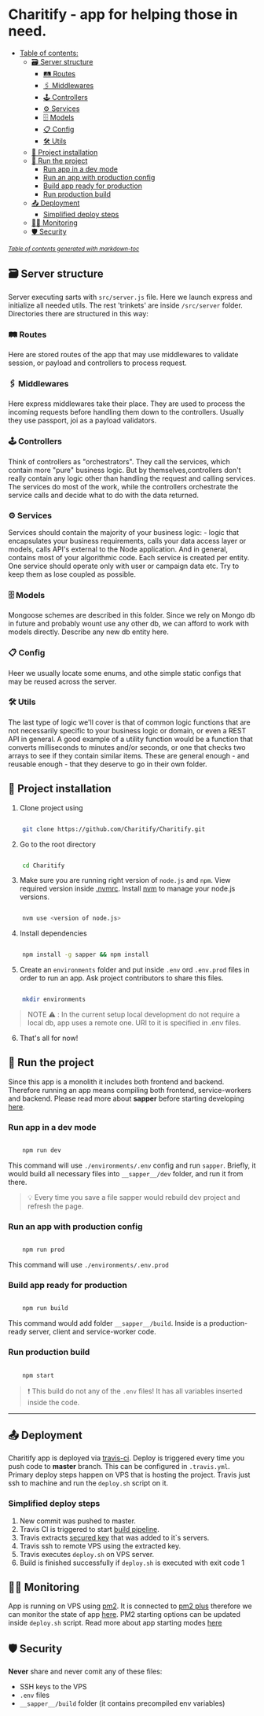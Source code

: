 
# Charitify - app for helping those in need.

* [Table of contents:](#table-of-contents-)
  * [🗃 Server structure](#-server-structure)
    + [🛤 Routes](#-routes)
    + [🖇 Middlewares](#-middlewares)
    + [🕹️ Controllers](#--controllers)
    + [⚙️ Services](#-services)
    + [🗄️ Models](#--models)
    + [📋 Config](#-config)
    + [🛠 Utils](#-utils)
  * [🧰 Project installation](#-project-installation)
  * [🏃 Run the project](#-run-the-project)
    + [Run app in a dev mode](#run-app-in-a-dev-mode)
    + [Run an app with production config](#run-an-app-with-production-config)
    + [Build app ready for production](#build-app-ready-for-production)
    + [Run production build](#run-production-build)
  * [📤 Deployment](#-deployment)
    + [Simplified deploy steps](#simplified-deploy-steps)
  * [👨‍💻 Monitoring](#-monitoring)
  * [🛡 Security](#-security)

<small><i><a href='http://ecotrust-canada.github.io/markdown-toc/'>Table of contents generated with markdown-toc</a></i></small>

## 🗃 Server structure
Server executing sarts with `src/server.js` file. Here we launch express and initialize all needed utils. The rest 'trinkets' are inside `/src/server` folder. Directories there are structured in this way:
### 🛤 Routes
Here are stored routes of the app that may use middlewares to validate session, or payload and controllers to process request.
### 🖇 Middlewares
Here express middlewares take their place. They are used to process the incoming requests before handling them down to the controllers. Usually they use passport, joi as a payload validators.
### 🕹️ Controllers
Think of controllers as "orchestrators". They call the services, which contain more "pure" business logic. But by themselves,controllers don't really contain any logic other than handling the request and calling services. The services do most of the work, while the controllers orchestrate the service calls and decide what to do with the data returned.
### ⚙️ Services
Services should contain the majority of your business logic: - logic that encapsulates your business requirements, calls your data access layer or models, calls API's external to the Node application. And in general, contains most of your algorithmic code. Each service is created per entity. One service should operate only with user or campaign data etc. Try to keep them as lose coupled as possible.
### 🗄️ Models
Mongoose schemes are described in this folder. Since we rely on Mongo db in future and probably wount use any other db, we can afford to work with models directly. Describe any new db entity here.
### 📋 Config
Heer we usually locate some enums, and othe simple static configs that may be reused across the server.
### 🛠 Utils
The last type of logic we'll cover is that of common logic functions that are not necessarily specific to your business logic or domain, or even a REST API in general. A good example of a utility function would be a function that converts milliseconds to minutes and/or seconds, or one that checks two arrays to see if they contain similar items. These are general enough - and reusable enough - that they deserve to go in their own folder.

## 🧰 Project installation
1. Clone project using

```bash

	git clone https://github.com/Charitify/Charitify.git

```
2. Go to the root directory

```bash

	cd Charitify

```

3. Make sure you are running right version of `node.js` and `npm`. View required version inside [.nvmrc](https://github.com/Charitify/Charitify/blob/master/.nvmrc). Install [nvm](https://github.com/nvm-sh/nvm#installing-and-updating) to manage your node.js versions.
```bash

	nvm use <version of node.js>

```

4. Install dependencies

```bash

	npm install -g sapper && npm install

```

5. Create an `environments` folder and put inside `.env` ord `.env.prod` files in order to run an app. Ask project contributors to share this files.

```bash

	mkdir environments

```
> NOTE ⚠️ : In the current setup local development do not require a local db, app uses a remote one. URI to it is specified in .env files.
6. That's all for now!

## 🏃 Run the project
Since this app is a monolith it includes both frontend and backend. Therefore running an app means compiling both frontend, service-workers and backend. Please read more about **sapper** before starting developing [here](https://sapper.svelte.dev/docs#What_is_Sapper).

### Run app in a dev mode
```bash

    npm run dev

```
This command will use `./environments/.env` config and run `sapper`. Briefly, it would build all necessary files into `__sapper__/dev` folder, and run it from there.

> 💡 Every time you save a file sapper would rebuild dev project and refresh the page.


### Run an app with production config
```bash

    npm run prod

```
This command will use `./environments/.env.prod`



### Build app ready for production
```bash

    npm run build

```
This command would add folder `__sapper__/build`. Inside is a production-ready server, client and service-worker code.

### Run production build
```bash

    npm start

```
> ❗ This build do not any of the `.env` files! It has all variables inserted inside the code.
----

## 📤 Deployment
Charitify app is deployed via [travis-ci]("https://travis-ci.com/github/Charitify"). Deploy is triggered every time you push code to **master** branch. This can be configured in `.travis.yml`. Primary deploy steps happen on VPS that is hosting the project. Travis just ssh to machine and run the `deploy.sh` script on it.

### Simplified deploy steps

1. New commit was pushed to master.
2. Travis CI is triggered to start [build pipeline](https://travis-ci.com/github/Charitify/Charitify/builds).
3. Travis extracts [secured key](https://github.com/dwyl/learn-travis/blob/master/encrypted-ssh-keys-deployment.md) that was added to it`s servers.
4. Travis ssh to remote VPS using the extracted key.
5. Travis executes `deploy.sh` on VPS server.
6. Build is finished successfully if `deploy.sh` is executed with exit code 1

## 👨‍💻 Monitoring
App is running on VPS using [pm2](https://pm2.keymetrics.io/). It is connected to [pm2 plus](https://pm2.io/docs/plus/quick-start/) therefore we can monitor the state of app [here](https://app.pm2.io/). PM2 starting options can be updated inside `deploy.sh` script. Read more about app starting modes [here](https://pm2.keymetrics.io/docs/usage/cluster-mode/)

## 🛡 Security
**Never** share and never comit any of these files:
- SSH keys to the VPS
- `.env` files
- `__sapper__/build` folder (it contains precompiled env variables)
